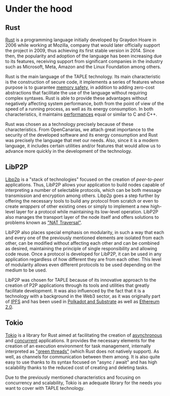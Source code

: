 # Under the hood

## Rust
[Rust](https://www.rust-lang.org/) is a programming language initially developed by Graydon Hoare in 2006 while working at Mozilla, company that would later officially support the project in 2009, thus achieving its first stable version in 2014. Since then, the popularity and adoption of the language has been increasing due to its features, receiving support from significant companies in the industry such as Microsoft, Meta, Amazon and the Linux Foundation among others.

Rust is the main language of the TAPLE technology. Its main characteristic is the construction of secure code, it implements a series of features whose purpose is to guarantee [memory safety](https://en.wikipedia.org/wiki/Memory_safety), in addition to adding zero-cost abstractions that facilitate the use of the language without requiring complex syntaxes. Rust is able to provide these advantages without negatively affecting system performance, both from the point of view of the speed of a running process, as well as its energy consumption. In both characteristics, it maintains [performances](https://haslab.github.io/SAFER/scp21.pdf) equal or similar to C and C++.

Rust was chosen as a technology precisely because of these characteristics. From OpenCanarias, we attach great importance to the security of the developed software and its energy consumption and Rust was precisely the language that met our needs. Also, since it is a modern language, it includes certain utilities and/or features that would allow us to advance more quickly in the development of the technology.

## LibP2P
[Libp2p](https://libp2p.io/) is a "stack of technologies" focused on the creation of *peer-to-peer* applications. Thus, LibP2P allows your application to build nodes capable of interpreting a number of selectable protocols, which can be both message transmission and encryption among others. Libp2p goes a step further by offering the necessary tools to build any protocol from scratch or even to create *wrappers* of other existing ones or simply to implement a new high-level layer for a protocol while maintaining its low-level operation. LibP2P also manages the transport layer of the node itself and offers solutions to problems known as ["NAT Traversal"](https://en.wikipedia.org/wiki/NAT_traversal).

LibP2P also places special emphasis on modularity, in such a way that each and every one of the previously mentioned elements are isolated from each other, can be modified without affecting each other and can be combined as desired, maintaining the principle of single responsibility and allowing code reuse. Once a protocol is developed for LibP2P, it can be used in any application regardless of how different they are from each other. This level of modularity allows even different protocols to be used depending on the medium to be used.

LibP2P was chosen for TAPLE because of its innovative approach to the creation of P2P applications through its tools and utilities that greatly facilitate development. It was also influenced by the fact that it is a technology with a background in the Web3 sector, as it was originally part of [IPFS](https://docs.ipfs.tech/concepts/libp2p/) and has been used in [Polkadot and Substrate](https://www.parity.io/blog/why-libp2p) as well as [Ethereum 2.0](https://ethereum.org/es/developers/docs/networking-layer/).

## Tokio
[Tokio](https://tokio.rs/#tk-lib-tokio) is a library for Rust aimed at facilitating the creation of [asynchronous](https://rust-lang.github.io/async-book/01_getting_started/01_chapter.html) and [concurrent](https://doc.rust-lang.org/book/ch16-00-concurrency.html#:~:text=Concurrent%20programming%2C%20where%20different%20parts%20of%20a%20program%20execute%20independently) applications. It provides the necessary elements for the creation of an execution environment for task management, internally interpreted as ["green threads"](https://en.wikipedia.org/wiki/Green_thread) (which Rust does not natively support). As well, as channels for communication between them among. It is also quite easy to use thanks to its syntax focused on "async / await" and has high scalability thanks to the reduced cost of creating and deleting tasks.

Due to the previously mentioned characteristics and focusing on concurrency and scalability, Tokio is an adequate library for the needs you want to cover with TAPLE technology.
